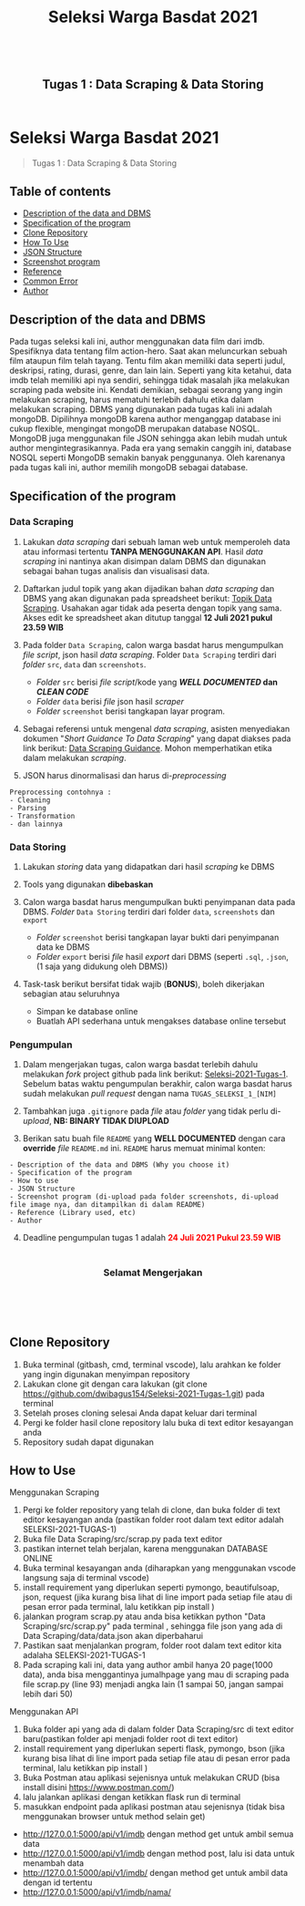 <h1 align="center">
  <br>
  Seleksi Warga Basdat 2021
  <br>
  <br>
</h1>

<h2 align="center">
  <br>
  Tugas 1 : Data Scraping & Data Storing
  <br>
  <br>
</h2>

# Seleksi Warga Basdat 2021
> Tugas 1 : Data Scraping & Data Storing


## Table of contents
* [Description of the data and DBMS](#Description-of-the-data-and-DBMS)
* [Specification of the program](#Specification-of-the-program)
* [Clone Repository](#clone-repository)
* [How To Use](#how-to-use)
* [JSON Structure](#json-structure)
* [Screenshot program](#Screenshot-program)
* [Reference](#Reference)
* [Common Error](#common-error)
* [Author](#Author)


## Description of the data and DBMS
Pada tugas seleksi kali ini, author menggunakan data film dari imdb. Spesifiknya data tentang film action-hero. Saat akan meluncurkan sebuah film ataupun film telah tayang. Tentu film akan memiliki data seperti judul, deskripsi, rating, durasi, genre, dan lain lain. 
Seperti yang kita ketahui, data imdb telah memiliki api nya sendiri, sehingga tidak masalah jika melakukan scraping pada website ini. Kendati demikian, sebagai seorang yang ingin melakukan scraping, harus mematuhi terlebih dahulu etika dalam melakukan scraping. 
DBMS yang digunakan pada tugas kali ini adalah mongoDB. Dipilihnya mongoDB karena author menganggap database ini cukup flexible, mengingat mongoDB merupakan database NOSQL. MongoDB juga menggunakan file JSON sehingga akan lebih mudah untuk author mengintegrasikannya. Pada era yang semakin canggih ini, database NOSQL seperti MongoDB semakin banyak penggunanya. Oleh karenanya pada tugas kali ini, author memilih mongoDB sebagai database.


## Specification of the program

### Data Scraping

1. Lakukan _data scraping_ dari sebuah laman web untuk memperoleh data atau informasi tertentu __TANPA MENGGUNAKAN API__. Hasil _data scraping_ ini nantinya akan disimpan dalam DBMS dan digunakan sebagai bahan tugas analisis dan visualisasi data.

2. Daftarkan judul topik yang akan dijadikan bahan _data scraping_ dan DBMS yang akan digunakan pada spreadsheet berikut: [Topik Data Scraping](https://docs.google.com/spreadsheets/d/12sgizyreDkFXz4N3FaGouyGKRZN3qHyWEeSIbEXtpR4/edit?usp=sharing). Usahakan agar tidak ada peserta dengan topik yang sama. Akses edit ke spreadsheet akan ditutup tanggal __12 Juli 2021 pukul 23.59 WIB__

3. Pada folder `Data Scraping`, calon warga basdat harus mengumpulkan _file script_, json hasil _data scraping_. Folder `Data Scraping` terdiri dari _folder_ `src`, `data` dan `screenshots`. 
    - _Folder_ `src` berisi _file script_/kode yang __*WELL DOCUMENTED* dan *CLEAN CODE*__ 
    - _Folder_ `data` berisi _file_ json hasil _scraper_
    - _Folder_ `screenshot` berisi tangkapan layar program.

4. Sebagai referensi untuk mengenal _data scraping_, asisten menyediakan dokumen "_Short Guidance To Data Scraping_" yang dapat diakses pada link berikut: [Data Scraping Guidance](http://bit.ly/DataScrapingGuidance). Mohon memperhatikan etika dalam melakukan _scraping_.

5. JSON harus dinormalisasi dan harus di-_preprocessing_
```
Preprocessing contohnya :
- Cleaning
- Parsing
- Transformation
- dan lainnya
```

### Data Storing

1. Lakukan _storing_ data yang didapatkan dari hasil _scraping_ ke DBMS 

2. Tools yang digunakan __dibebaskan__

3. Calon warga basdat harus mengumpulkan bukti penyimpanan data pada DBMS. _Folder_ `Data Storing` terdiri dari folder `data`, `screenshots` dan `export`
    - _Folder_ `screenshot` berisi tangkapan layar bukti dari penyimpanan data ke DBMS
    - _Folder_ `export` berisi _file_ hasil _export_ dari DBMS (seperti `.sql`, `.json`, (1 saja yang didukung oleh DBMS))



4. Task-task berikut bersifat tidak wajib (__BONUS__), boleh dikerjakan sebagian atau seluruhnya
    - Simpan ke database online
    - Buatlah API sederhana untuk mengakses database online tersebut

### Pengumpulan

1. Dalam mengerjakan tugas, calon warga basdat terlebih dahulu melakukan _fork_ project github pada link berikut: [Seleksi-2021-Tugas-1](https://github.com/wargabasdat/Seleksi-2021-Tugas-1). Sebelum batas waktu pengumpulan berakhir, calon warga basdat harus sudah melakukan _pull request_ dengan nama ```TUGAS_SELEKSI_1_[NIM]```

2. Tambahkan juga `.gitignore` pada _file_ atau _folder_ yang tidak perlu di-_upload_, __NB: BINARY TIDAK DIUPLOAD__

3. Berikan satu buah file `README` yang __WELL DOCUMENTED__ dengan cara __override__ _file_ `README.md` ini. `README` harus memuat minimal konten:


```
- Description of the data and DBMS (Why you choose it)
- Specification of the program
- How to use
- JSON Structure
- Screenshot program (di-upload pada folder screenshots, di-upload file image nya, dan ditampilkan di dalam README)
- Reference (Library used, etc)
- Author
```


4. Deadline pengumpulan tugas 1 adalah <span style="color:red">__24 Juli 2021 Pukul 23.59 WIB__</span>

<h3 align="center">
  <br>
  Selamat Mengerjakan
  <br>
  <br>
</h3>

<br>
<br>


## Clone Repository
1. Buka terminal (gitbash, cmd, terminal vscode), lalu arahkan ke folder yang ingin digunakan menyimpan repository
2. Lakukan clone git dengan cara lakukan (git clone https://github.com/dwibagus154/Seleksi-2021-Tugas-1.git) pada terminal
3. Setelah proses cloning selesai Anda dapat keluar dari terminal
4. Pergi ke folder hasil clone repository lalu buka di text editor kesayangan anda
5. Repository sudah dapat digunakan


## How to Use
Menggunakan Scraping
1. Pergi ke folder repository yang telah di clone, dan buka folder di text editor kesayangan anda (pastikan folder root dalam text editor adalah SELEKSI-2021-TUGAS-1)
2. Buka file Data Scraping/src/scrap.py pada text editor
3. pastikan internet telah berjalan, karena menggunakan DATABASE ONLINE
4. Buka terminal kesayangan anda (diharapkan yang menggunakan vscode langsung saja di terminal vscode)
5. install requirement yang diperlukan seperti pymongo, beautifulsoap, json, request (jika kurang bisa lihat di line import pada setiap file atau di pesan error pada terminal, lalu ketikkan pip install <nama-requirement>)
5. jalankan program scrap.py atau anda bisa ketikkan python "Data Scraping/src/scrap.py" pada terminal , sehingga file json yang ada di Data Scraping/data/data.json akan diperbaharui
6. Pastikan saat menjalankan program, folder root dalam text editor kita adalaha SELEKSI-2021-TUGAS-1
7. Pada scraping kali ini, data yang author ambil hanya 20 page(1000 data), anda bisa menggantinya jumalhpage yang mau di scraping pada file scrap.py (line 93) menjadi angka lain (1 sampai 50, jangan sampai lebih dari 50)

Menggunakan API 
1. Buka folder api yang ada di dalam folder Data Scraping/src di text editor baru(pastikan folder api menjadi folder root di text editor)
2. install requirement yang diperlukan seperti flask, pymongo, bson (jika kurang bisa lihat di line import pada setiap file atau di pesan error pada terminal, lalu ketikkan pip install <nama-requirement>)
3. Buka Postman atau aplikasi sejenisnya untuk melakukan CRUD (bisa install disini https://www.postman.com/)
4. lalu jalankan aplikasi dengan ketikkan flask run di terminal 
5. masukkan endpoint pada aplikasi postman atau sejenisnya (tidak bisa menggunakan browser untuk method selain get)
* http://127.0.0.1:5000/api/v1/imdb dengan method get untuk ambil semua data 
* http://127.0.0.1:5000/api/v1/imdb dengan method post, lalu isi data untuk menambah data 
* http://127.0.0.1:5000/api/v1/imdb/<id> dengan method get untuk ambil data dengan id tertentu 
* http://127.0.0.1:5000/api/v1/imdb/nama/<title> dengan method get untuk ambil data dengan title tertentu
* http://127.0.0.1:5000/api/v1/imdb/<id> dengan method put untuk update data dengan id tertentu
* http://127.0.0.1:5000/api/v1/imdb/<id> dengan method delete untuk delete data dengan id tertentu


## JSON Structure
1. title, bertipe string
2. description, bertipe string
3. rating, bertipe integer
4. genre, bertipe string
5. time, bertipe string
6. certificate, bertipe string

## Screenshot program


## Reference
* https://www.python.org/
* https://www.postman.com/
* https://www.mongodb.com/
* https://pymongo.readthedocs.io/
* https://www.crummy.com/software/BeautifulSoup/bs4/doc/

## Common Error
* Pada saat menjalankan, folder root bukan folder SELEKSI-2021-TUGAS-1 sehingga terdapat kendala dalam mengakses path file json
* Pada saat menjalankan API, folder root bukan folder api yang terdapat dalam folder Data Scraping/src, sehingga aplikasi tidak bisa dijalankan
* Belum install requirements, lihat baik baik pada error terminal requirement apa yang pelum, lalu ketikkan di terminal pip install 
<nama-requirement>

## Author
* 13519057 Kadek Dwi Bagus Ananta Udayana